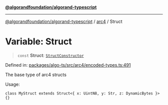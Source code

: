 [**@algorandfoundation/algorand-typescript**](../../README.md)

***

[@algorandfoundation/algorand-typescript](../../README.md) / [arc4](../README.md) / Struct

# Variable: Struct

> `const` **Struct**: [`StructConstructor`](../-internal-/type-aliases/StructConstructor.md)

Defined in: [packages/algo-ts/src/arc4/encoded-types.ts:491](https://github.com/algorandfoundation/puya-ts/blob/main/packages/algo-ts/src/arc4/encoded-types.ts#L491)

The base type of arc4 structs

Usage:
```
class MyStruct extends Struct<{ x: UintN8, y: Str, z: DynamicBytes }> {}
```
